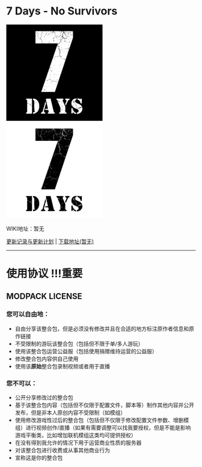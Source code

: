 # 7 Days  - No Survivors
![](Documents/icon_white_bg.png)![](Documents/icon_bg.png)

WIKI地址：暂无

[更新记录与更新计划](Changelog.md) | [下载地址(暂无)](https://afdian.net/a/pipilan)

---

# 使用协议 !!!重要

## MODPACK LICENSE

### 您可以自由地：

- 自由分享该整合包，但是必须没有修改并且在合适的地方标注原作者信息和原作链接
- 不受限制的游玩该整合包（包括但不限于单/多人游玩）
- 使用该整合包运营公益服（包括使用捐赠维持运营的公益服）
- 修改整合包内容供自己使用
- 使用该**原始**整合包录制视频或者用于直播

### 您不可以：

- 公开分享修改过的整合包
- 基于该整合包内容（包括但不仅限于配置文件，脚本等）制作其他内容并公开发布，但是非本人原创内容不受限制（如模组）
- 使用修改游戏性过后的整合包（包括但不仅限于修改配置文件参数、增删模组）进行视频创作/直播（如果有需要调整可以找我要授权，但是不能是影响游戏平衡类，比如增加联机模组这类均可提供授权）
- 在没有得到我允许的情况下用于运营商业性质的服务器
- 对该整合包进行收费或从事其他商业行为
- 宣称这是你的整合包
